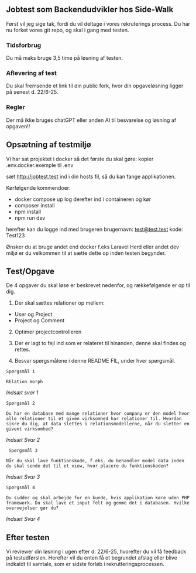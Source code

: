 ## Jobtest som Backendudvikler hos Side-Walk
Først vil jeg sige tak, fordi du vil deltage i vores rekruterings process. Du har nu forket vores git repo, og skal i gang med testen.

### Tidsforbrug
Du må maks bruge 3,5 time på løsning af testen.

### Aflevering af test
Du skal fremsende et link til din public fork, hvor din opgaveløsning ligger på senest d. 22/6-25.

### Regler
Der må ikke bruges chatGPT eller anden AI til besvarelse og løsning af opgaven!!

## Opsætning af testmiljø
Vi har sat projektet i docker så det første du skal gøre:
kopier .env.docker.exemple til .env

sæt http://jobtest.test ind i din hosts fil, så du kan fange applikationen.

Kørfølgende kommendoer:
- docker compose up
log derefter ind i containeren og kør
- composer install
- npm install
- npm run dev

herefter kan du logge ind med brugeren
brugernavn: test@test.test
kode: Test123

Ønsker du at bruge andet end docker f.eks Laravel Herd eller andet dev miljø er du velkommen til at sætte dette op inden testen begynder.

 ## Test/Opgave
 De 4 opgaver du skal løse er beskrevet nedenfor, og rækkefølgende er op til dig.

1) Der skal sættes relationer op mellem: 

- User og Project
- Project og Comment

2) Optimer projectcontrolleren

3) Der er lagt to fejl ind som er relateret til hinanden, denne skal findes og rettes.

4) Besvar spørgsmålene i denne README FIL, under hver spørgsmål.

``` Spørgsmål 1 ```

``` RElation morph ```

*Indsæt svar 1*

``` Spørgsmål 2 ```

``` Du har en database med mange relationer hvor company er den model hvor alle relationer til et given virksomhed har relationer til. Hvordan sikre du dig, at data slettes i relationsmodellerne, når du sletter en givent virksomhed? ```

*Indsæt Svar 2*


``` Spørgsmål 3```

``` Når du skal lave funktionskode, f.eks. du behandler model data inden du skal sende det til et view, hvor placere du funktionskoden? ```

*Indsæt Svar 3*


``` Spørgsmål 4 ```

``` Du sidder og skal arbejde for en kunde, hvis applikation køre uden PHP framework. Du skal lave et input felt og gemme det i databasen. Hvilke overvejelser gør du?  ```

*Indsæt Svar 4*


## Efter testen
Vi reviewer din løsning i ugen efter d. 22/6-25, hvorefter du vil få feedback på testudførslen. 
Herefter vil du enten få et begrundet afslag eller blive indkaldt til samtale, som er sidste forløb i rekrutteringsprocessen. 